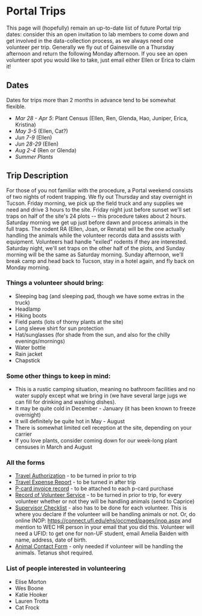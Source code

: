# Portal Trips


This page will (hopefully) remain an up-to-date list of future Portal trip dates: consider this an open invitation to lab members to come down and get involved in the data-collection process, as we always need one volunteer per trip.  Generally we fly out of Gainesville on a Thursday afternoon and return the following Monday afternoon.  If you see an open volunteer spot you would like to take, just email either Ellen or Erica to claim it!

## Dates

Dates for trips more than 2 months in advance tend to be somewhat flexible.

* *Mar 28 - Apr 5*: Plant Census (Ellen, Ren, Glenda, Hao, Juniper, Erica, Kristina)
* *May 3-5* (Ellen, Cat?)
* *Jun 7-9* (Ellen)
* *Jun 28-29* (Ellen)
* *Aug 2-4* (Ren or Glenda)
* *Summer Plants* 

## Trip Description
For those of you not familiar with the procedure, a Portal weekend consists of two nights of rodent trapping.  We fly out Thursday and stay overnight in Tucson. Friday morning, we pick up the field truck and any supplies we need and drive 3 hours to the site.  Friday night just before sunset we'll set traps on half of the site's 24 plots -- this procedure takes about 2 hours.  Saturday morning we get up just before dawn and process animals in the full traps.  The rodent RA (Ellen, Joan, or Renata) will be the one actually handling the animals while the volunteer records data and assists with equipment.  Volunteers had handle "exiled" rodents if they are interested.  Saturday night, we'll set traps on the other half of the plots, and Sunday morning will be the same as Saturday morning.  Sunday afternoon, we'll break camp and head back to Tucson, stay in a hotel again, and fly back on Monday morning.  

### Things a volunteer should bring:
* Sleeping bag (and sleeping pad, though we have some extras in the truck)
* Headlamp
* Hiking boots
* Field pants (lots of thorny plants at the site)
* Long sleeve shirt for sun protection
* Hat/sunglasses (for shade from the sun, and also for the chilly evenings/mornings)
* Water bottle
* Rain jacket
* Chapstick

### Some other things to keep in mind: 
* This is a rustic camping situation, meaning no bathroom facilities and no water supply except what we bring in (we have several large jugs we can fill for drinking and washing dishes).  
* It may be quite cold in December - January (it has been known to freeze overnight)
* It will definitely be quite hot in May - August
* There is somewhat limited cell reception at the site, depending on your carrier
* If you love plants, consider coming down for our week-long plant censuses in March and August

### All the forms
* [Travel Authorization](http://www.wec.ufl.edu/resources/travel/Travel%20Authorization%201.2.pdf) - to be turned in prior to trip
* [Travel Expense Report](http://www.wec.ufl.edu/resources/travel/Travel%20Expense%20Report%201.2.pdf) - to be turned in after trip
* [P-card invoice record](http://www.wec.ufl.edu/resources/fiscal/Invoice%20Record.pdf) - to be attached to each p-card purchase
* [Record of Volunteer Service](http://hr.ufl.edu/wp-content/uploads/forms/emp_relations/volunteer.pdf) - to be turned in prior to trip, for every volunteer whether or not they will be handling animals (send to Caprice)
* [Supervisor Checklist](http://webfiles.ehs.ufl.edu/jobduty.pdf) - also has to be done for each volunteer.  This is where you declare if the volunteer will be handling animals or not.  Or, do online INOP: https://connect.ufl.edu/ehs/occmed/pages/inop.aspx and mention to WEC HR person in your email that you did this.  Volunteer will need a UFID: to get one for non-UF student, email Amelia Baiden with name, address, date of birth.
* [Animal Contact Form](http://webfiles.ehs.ufl.edu/ACForm.pdf) - only needed if volunteer will be handling the animals.  Tetanus shot required.

### List of people interested in volunteering

* Elise Morton
* Wes Boone
* Katie Hooker
* Lauren Trotta
* Cat Frock